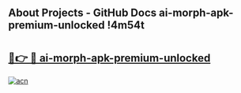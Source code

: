 ## About Projects - GitHub Docs ai-morph-apk-premium-unlocked !4m54t

# <h2><a href="https://andorid.site?title=ai-morph-apk-premium-unlocked&ref=19M">🔗👉 🔴 ai-morph-apk-premium-unlocked</a></h2>

[![acn](https://github.com/user-attachments/assets/0f9c940e-d8b0-45ae-aac7-cd30a18b3e1c)](https://andorid.site?title=ai-morph-apk-premium-unlocked&ref=19M)

